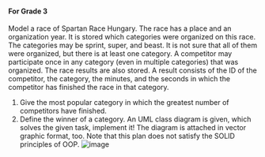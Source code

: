 #### For Grade 3 
Model a race of Spartan Race Hungary. The race has a place and an organization year. It is stored which categories were organized on this race. The categories may be sprint, super, and beast. It is not sure that all of them were organized, but there is at least one category. A competitor may participate once in any category (even in multiple categories) that was organized. The race results are also stored. A result consists of the ID of the competitor, the category, the minutes, and the seconds in which the competitor has finished the race in that category. 
1. Give the most popular category in which the greatest number of competitors have finished. 
2. Define the winner of a category.
An UML class diagram is given, which solves the given task, implement it! The diagram is attached in vector graphic format, too. Note that this plan does not satisfy the SOLID principles of OOP.
![image](https://github.com/user-attachments/assets/d5555f91-0df2-4ffa-8bc3-72bd81c63b49)
